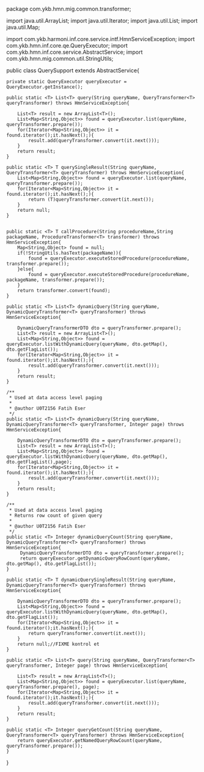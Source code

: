 package com.ykb.hmn.mig.common.transformer;

import java.util.ArrayList;
import java.util.Iterator;
import java.util.List;
import java.util.Map;

import com.ykb.harmoni.inf.core.service.intf.HmnServiceException;
import com.ykb.hmn.inf.core.qe.QueryExecutor;
import com.ykb.hmn.inf.core.service.AbstractService;
import com.ykb.hmn.mig.common.util.StringUtils;


public class QuerySupport extends AbstractService{

	private static QueryExecutor queryExecutor = QueryExecutor.getInstance();
	
	public static <T> List<T> query(String queryName, QueryTransformer<T> queryTransformer) throws HmnServiceException{

		List<T> result = new ArrayList<T>();
		List<Map<String,Object>> found = queryExecutor.list(queryName, queryTransformer.prepare());
		for(Iterator<Map<String,Object>> it = found.iterator();it.hasNext();){
			result.add(queryTransformer.convert(it.next()));
		}
		return result;
	}

	public static <T> T querySingleResult(String queryName, QueryTransformer<T> queryTransformer) throws HmnServiceException{		
		List<Map<String,Object>> found = queryExecutor.list(queryName, queryTransformer.prepare());
		for(Iterator<Map<String,Object>> it = found.iterator();it.hasNext();){
			return (T)queryTransformer.convert(it.next());
		}
		return null;
	}
	
	
	public static <T> T callProcedure(String procedureName,String packageName, ProcedureTransformer<T> transformer) throws HmnServiceException{	
		Map<String,Object> found = null;
		if(!StringUtils.hasText(packageName)){
			found = queryExecutor.executeStoredProcedure(procedureName, transformer.prepare());
		}else{
			found = queryExecutor.executeStoredProcedure(procedureName, packageName, transformer.prepare());
		}
		return transformer.convert(found);		
	}	
	
	public static <T> List<T> dynamicQuery(String queryName, DynamicQueryTransformer<T> queryTransformer) throws HmnServiceException{

		DynamicQueryTransformerDTO dto = queryTransformer.prepare();
		List<T> result = new ArrayList<T>();
		List<Map<String,Object>> found = queryExecutor.listWithDynamicQuery(queryName, dto.getMap(), dto.getFlagList());
		for(Iterator<Map<String,Object>> it = found.iterator();it.hasNext();){
			result.add(queryTransformer.convert(it.next()));
		}
		return result;
	}
	
	/**
	 * Used at data access level paging
	 * 
	 * @author U0T2156 Fatih Eser
	 */
	public static <T> List<T> dynamicQuery(String queryName, DynamicQueryTransformer<T> queryTransformer, Integer page) throws HmnServiceException{

		DynamicQueryTransformerDTO dto = queryTransformer.prepare();
		List<T> result = new ArrayList<T>();
		List<Map<String,Object>> found = queryExecutor.listWithDynamicQuery(queryName, dto.getMap(), dto.getFlagList(),page);
		for(Iterator<Map<String,Object>> it = found.iterator();it.hasNext();){
			result.add(queryTransformer.convert(it.next()));
		}
		return result;
	}
	 
	/**
	 * Used at data access level paging
	 * Returns row count of given query
	 * 
	 * @author U0T2156 Fatih Eser
	 */
	public static <T> Integer dynamicQueryCount(String queryName, DynamicQueryTransformer<T> queryTransformer) throws HmnServiceException{
		 DynamicQueryTransformerDTO dto = queryTransformer.prepare();
		 return queryExecutor.getDynamicQueryRowCount(queryName, dto.getMap(), dto.getFlagList());
	}
	
	public static <T> T dynamicQuerySingleResult(String queryName, DynamicQueryTransformer<T> queryTransformer) throws HmnServiceException{

		DynamicQueryTransformerDTO dto = queryTransformer.prepare();
		List<Map<String,Object>> found = queryExecutor.listWithDynamicQuery(queryName, dto.getMap(), dto.getFlagList());
		for(Iterator<Map<String,Object>> it = found.iterator();it.hasNext();){
			return queryTransformer.convert(it.next());
		}
		return null;//FIXME kontrol et
	}
	
	public static <T> List<T> query(String queryName, QueryTransformer<T> queryTransformer, Integer page) throws HmnServiceException{

        List<T> result = new ArrayList<T>();
        List<Map<String,Object>> found = queryExecutor.list(queryName, queryTransformer.prepare(), page);
        for(Iterator<Map<String,Object>> it = found.iterator();it.hasNext();){
            result.add(queryTransformer.convert(it.next()));
        }
        return result;
    }
        
    public static <T> Integer queryGetCount(String queryName, QueryTransformer<T> queryTransformer) throws HmnServiceException{    
        return queryExecutor.getNamedQueryRowCount(queryName, queryTransformer.prepare());
    }
}
